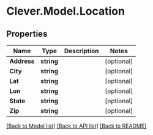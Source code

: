 # Clever.Model.Location
## Properties

Name | Type | Description | Notes
------------ | ------------- | ------------- | -------------
**Address** | **string** |  | [optional] 
**City** | **string** |  | [optional] 
**Lat** | **string** |  | [optional] 
**Lon** | **string** |  | [optional] 
**State** | **string** |  | [optional] 
**Zip** | **string** |  | [optional] 

[[Back to Model list]](../README.md#documentation-for-models) [[Back to API list]](../README.md#documentation-for-api-endpoints) [[Back to README]](../README.md)

